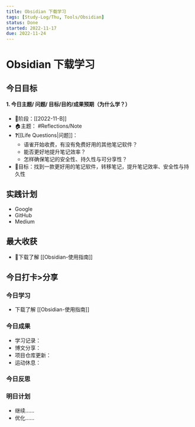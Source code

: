 ```yaml
---
title: Obsidian 下载学习
tags: [Study-Log/Thu, Tools/Obsidian]
status: Done
started: 2022-11-17
due: 2022-11-24
---
```

# Obsidian 下载学习
## 今日目标
#### 1. 今日主题/ 问题/ 目标/目的/成果预期（**为什么学**？）
- 🚀阶段：[[2022-11-B]]
- 🏠主题： #Reflections/Note
- ❓[[Life Questions|问题]]：
	- 语雀开始收费，有没有免费好用的其他笔记软件？
	- 能否更好地提升笔记效率？
	- 怎样确保笔记的安全性、持久性与可分享性？
- 🔭目标：找到一款更好用的笔记软件，转移笔记，提升笔记效率、安全性与持久性
## 实践计划
- Google
- GitHub
- Medium
## 最大收获
- 🫰下载了解 [[Obsidian-使用指南]]
## 今日打卡>分享
### 今日学习
- 下载了解 [[Obsidian-使用指南]]
### 今日成果
- 学习记录：
- 博文分享：
- 项目仓库更新：
- 运动休息：
### 今日反思
### 明日计划
- 继续……
- 优化……
